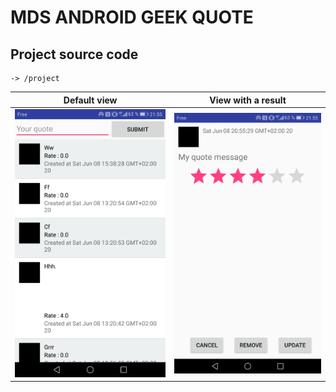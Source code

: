 
# MDS ANDROID GEEK QUOTE

## Project source code
```
-> /project
```

| Default view | View with a result
| --- | ---
| ![alt text](https://raw.githubusercontent.com/gnatty/mds-android-geek_quote/master/docs/img_quote_list.png) | ![alt text](https://raw.githubusercontent.com/gnatty/mds-android-geek_quote/master/docs/img_quote_item_detail.png)